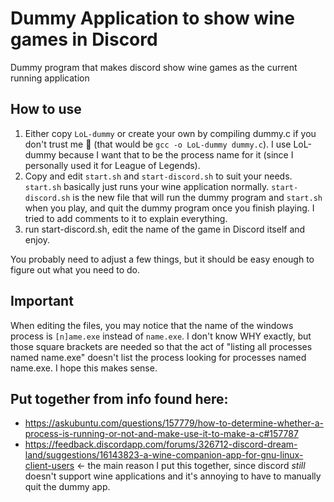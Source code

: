 # Dummy Application to show wine games in Discord 
Dummy program that makes discord show wine games as the current running application 

## How to use
1) Either copy `LoL-dummy` or create your own by compiling dummy.c if you don't trust me 🙂 (that would be `gcc -o LoL-dummy dummy.c`). I use LoL-dummy because I want that to be the process name for it (since I personally used it for League of Legends).
2) Copy and edit `start.sh` and `start-discord.sh` to suit your needs. `start.sh` basically just runs your wine application normally. `start-discord.sh` is the new file that will run the dummy program and `start.sh` when you play, and quit the dummy program once you finish playing. I tried to add comments to it to explain everything.
3) run start-discord.sh, edit the name of the game in Discord itself and enjoy.

You probably need to adjust a few things, but it should be easy enough to figure out what you need to do.

## Important
When editing the files, you may notice that the name of the windows process is `[n]ame.exe` instead of `name.exe`. I don't know WHY exactly, but those square brackets are needed so that the act of "listing all processes named name.exe" doesn't list the process looking for processes named name.exe. I hope this makes sense.

## Put together from info found here:


* https://askubuntu.com/questions/157779/how-to-determine-whether-a-process-is-running-or-not-and-make-use-it-to-make-a-c#157787
* https://feedback.discordapp.com/forums/326712-discord-dream-land/suggestions/16143823-a-wine-companion-app-for-gnu-linux-client-users
<- the main reason I put this together, since discord *still* doesn't support wine applications and it's annoying to have to manually quit the dummy app.



